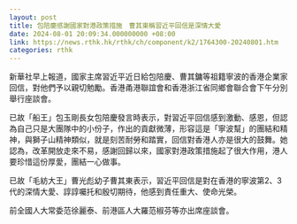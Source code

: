 ```yaml
---
layout: post
title: 包陪慶感謝國家對港政策措施　曹其東稱習近平回信是深情大愛
date: 2024-08-01 20:09:34.000000000 +08:00
link: https://news.rthk.hk/rthk/ch/component/k2/1764300-20240801.htm
categories: rthk
---
```


新華社早上報道，國家主席習近平近日給包陪慶、曹其鏞等祖籍寧波的香港企業家回信，對他們予以親切勉勵。香港甬港聯誼會和香港浙江省同鄉會聯合會下午分別舉行座談會。

已故「船王」包玉剛長女包陪慶發言時表示，對習近平回信感到激動、感恩，但認為自己只是大團隊中的小份子，作出的貢獻微薄，形容這是「寧波幫」的團結和精神，與獅子山精神類似，就是刻苦耐勞和踏實，回信對香港人亦是很大的鼓舞。她認為，改革開放走來不易，感謝回歸以來，國家對港政策措施起了很大作用，港人要珍惜這份厚愛，團結一心做事。

已故「毛紡大王」曹光彪幼子曹其東表示，習近平回信是對在香港的寧波第2、3代的深情大愛、諄諄囑托和殷切期待，他感到責任重大、使命光榮。

前全國人大常委范徐麗泰、前港區人大羅范椒芬等亦出席座談會。
